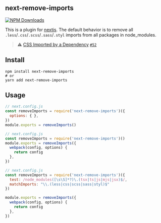next-remove-imports
---

[![NPM Downloads](https://img.shields.io/npm/dm/next-remove-imports.svg?style=flat)](https://www.npmjs.com/package/next-remove-imports)

This is a plugin for [nextjs](https://github.com/vercel/next.js). The default behavior is to remove all `.less`/`.css`/`.scss`/`.sass`/`.styl` imports from all packages in node_modules.

> ⚠️ [CSS Imported by a Dependency](https://github.com/vercel/next.js/blob/master/errors/css-npm.md) [`#52`](https://github.com/uiwjs/react-md-editor/issues/52#issuecomment-848969341)

## Install

```shell
npm install next-remove-imports
# or
yarn add next-remove-imports
```

## Usage

```js
// next.config.js
const removeImports = require('next-remove-imports')({
  options: { },
})
module.exports = removeImports()
```

```js
// next.config.js
const removeImports = require('next-remove-imports')()
module.exports = removeImports({
  webpack(config, options) {
    return config
  },
})
```

```js
// next.config.js
const removeImports = require('next-remove-imports')({
  test: /node_modules([\s\S]*?)\.(tsx|ts|js|mjs|jsx)$/,
  matchImports: "\\.(less|css|scss|sass|styl)$"
})

module.exports = removeImports({
  webpack(config, options) {
    return config
  },
})
```
